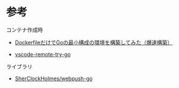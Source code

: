 # 参考

コンテナ作成時

- [DockerfileだけでGoの最小構成の環境を構築してみた（爆速構築）](https://qiita.com/kyoto-kanko/items/47f296fc11061b9b74fd)

- [vscode-remote-try-go](https://github.com/microsoft/vscode-remote-try-go)

ライブラリ

- [SherClockHolmes/webpush-go](https://github.com/SherClockHolmes/webpush-go)
